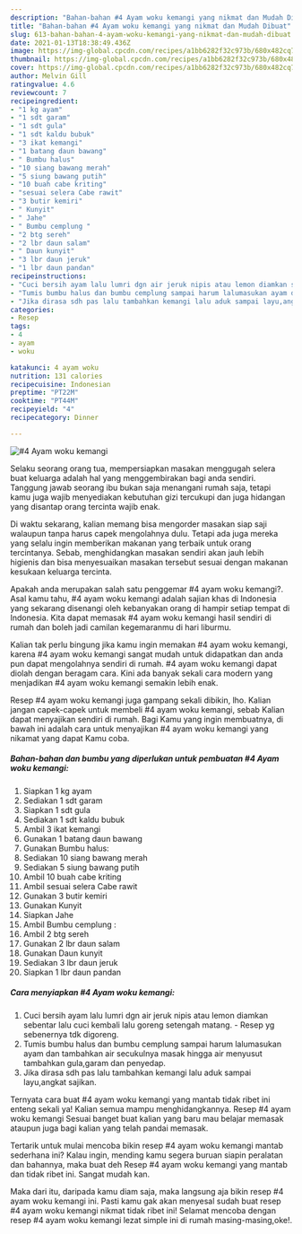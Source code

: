 ```yaml
---
description: "Bahan-bahan #4 Ayam woku kemangi yang nikmat dan Mudah Dibuat"
title: "Bahan-bahan #4 Ayam woku kemangi yang nikmat dan Mudah Dibuat"
slug: 613-bahan-bahan-4-ayam-woku-kemangi-yang-nikmat-dan-mudah-dibuat
date: 2021-01-13T18:38:49.436Z
image: https://img-global.cpcdn.com/recipes/a1bb6282f32c973b/680x482cq70/4-ayam-woku-kemangi-foto-resep-utama.jpg
thumbnail: https://img-global.cpcdn.com/recipes/a1bb6282f32c973b/680x482cq70/4-ayam-woku-kemangi-foto-resep-utama.jpg
cover: https://img-global.cpcdn.com/recipes/a1bb6282f32c973b/680x482cq70/4-ayam-woku-kemangi-foto-resep-utama.jpg
author: Melvin Gill
ratingvalue: 4.6
reviewcount: 7
recipeingredient:
- "1 kg ayam"
- "1 sdt garam"
- "1 sdt gula"
- "1 sdt kaldu bubuk"
- "3 ikat kemangi"
- "1 batang daun bawang"
- " Bumbu halus"
- "10 siang bawang merah"
- "5 siung bawang putih"
- "10 buah cabe kriting"
- "sesuai selera Cabe rawit"
- "3 butir kemiri"
- " Kunyit"
- " Jahe"
- " Bumbu cemplung "
- "2 btg sereh"
- "2 lbr daun salam"
- " Daun kunyit"
- "3 lbr daun jeruk"
- "1 lbr daun pandan"
recipeinstructions:
- "Cuci bersih ayam lalu lumri dgn air jeruk nipis atau lemon diamkan sebentar lalu cuci kembali lalu goreng setengah matang. Resep yg sebenernya tdk digoreng."
- "Tumis bumbu halus dan bumbu cemplung sampai harum lalumasukan ayam dan tambahkan air secukulnya masak hingga air menyusut tambahkan gula,garam dan penyedap."
- "Jika dirasa sdh pas lalu tambahkan kemangi lalu aduk sampai layu,angkat sajikan."
categories:
- Resep
tags:
- 4
- ayam
- woku

katakunci: 4 ayam woku 
nutrition: 131 calories
recipecuisine: Indonesian
preptime: "PT22M"
cooktime: "PT44M"
recipeyield: "4"
recipecategory: Dinner

---
```



![#4 Ayam woku kemangi](https://img-global.cpcdn.com/recipes/a1bb6282f32c973b/680x482cq70/4-ayam-woku-kemangi-foto-resep-utama.jpg)

Selaku seorang orang tua, mempersiapkan masakan menggugah selera buat keluarga adalah hal yang menggembirakan bagi anda sendiri. Tanggung jawab seorang ibu bukan saja menangani rumah saja, tetapi kamu juga wajib menyediakan kebutuhan gizi tercukupi dan juga hidangan yang disantap orang tercinta wajib enak.

Di waktu  sekarang, kalian memang bisa mengorder masakan siap saji walaupun tanpa harus capek mengolahnya dulu. Tetapi ada juga mereka yang selalu ingin memberikan makanan yang terbaik untuk orang tercintanya. Sebab, menghidangkan masakan sendiri akan jauh lebih higienis dan bisa menyesuaikan masakan tersebut sesuai dengan makanan kesukaan keluarga tercinta. 



Apakah anda merupakan salah satu penggemar #4 ayam woku kemangi?. Asal kamu tahu, #4 ayam woku kemangi adalah sajian khas di Indonesia yang sekarang disenangi oleh kebanyakan orang di hampir setiap tempat di Indonesia. Kita dapat memasak #4 ayam woku kemangi hasil sendiri di rumah dan boleh jadi camilan kegemaranmu di hari liburmu.

Kalian tak perlu bingung jika kamu ingin memakan #4 ayam woku kemangi, karena #4 ayam woku kemangi sangat mudah untuk didapatkan dan anda pun dapat mengolahnya sendiri di rumah. #4 ayam woku kemangi dapat diolah dengan beragam cara. Kini ada banyak sekali cara modern yang menjadikan #4 ayam woku kemangi semakin lebih enak.

Resep #4 ayam woku kemangi juga gampang sekali dibikin, lho. Kalian jangan capek-capek untuk membeli #4 ayam woku kemangi, sebab Kalian dapat menyajikan sendiri di rumah. Bagi Kamu yang ingin membuatnya, di bawah ini adalah cara untuk menyajikan #4 ayam woku kemangi yang nikamat yang dapat Kamu coba.

<!--inarticleads1-->

##### Bahan-bahan dan bumbu yang diperlukan untuk pembuatan #4 Ayam woku kemangi:

1. Siapkan 1 kg ayam
1. Sediakan 1 sdt garam
1. Siapkan 1 sdt gula
1. Sediakan 1 sdt kaldu bubuk
1. Ambil 3 ikat kemangi
1. Gunakan 1 batang daun bawang
1. Gunakan  Bumbu halus:
1. Sediakan 10 siang bawang merah
1. Sediakan 5 siung bawang putih
1. Ambil 10 buah cabe kriting
1. Ambil sesuai selera Cabe rawit
1. Gunakan 3 butir kemiri
1. Gunakan  Kunyit
1. Siapkan  Jahe
1. Ambil  Bumbu cemplung :
1. Ambil 2 btg sereh
1. Gunakan 2 lbr daun salam
1. Gunakan  Daun kunyit
1. Sediakan 3 lbr daun jeruk
1. Siapkan 1 lbr daun pandan




<!--inarticleads2-->

##### Cara menyiapkan #4 Ayam woku kemangi:

1. Cuci bersih ayam lalu lumri dgn air jeruk nipis atau lemon diamkan sebentar lalu cuci kembali lalu goreng setengah matang. - Resep yg sebenernya tdk digoreng.
1. Tumis bumbu halus dan bumbu cemplung sampai harum lalumasukan ayam dan tambahkan air secukulnya masak hingga air menyusut tambahkan gula,garam dan penyedap.
1. Jika dirasa sdh pas lalu tambahkan kemangi lalu aduk sampai layu,angkat sajikan.




Ternyata cara buat #4 ayam woku kemangi yang mantab tidak ribet ini enteng sekali ya! Kalian semua mampu menghidangkannya. Resep #4 ayam woku kemangi Sesuai banget buat kalian yang baru mau belajar memasak ataupun juga bagi kalian yang telah pandai memasak.

Tertarik untuk mulai mencoba bikin resep #4 ayam woku kemangi mantab sederhana ini? Kalau ingin, mending kamu segera buruan siapin peralatan dan bahannya, maka buat deh Resep #4 ayam woku kemangi yang mantab dan tidak ribet ini. Sangat mudah kan. 

Maka dari itu, daripada kamu diam saja, maka langsung aja bikin resep #4 ayam woku kemangi ini. Pasti kamu gak akan menyesal sudah buat resep #4 ayam woku kemangi nikmat tidak ribet ini! Selamat mencoba dengan resep #4 ayam woku kemangi lezat simple ini di rumah masing-masing,oke!.


